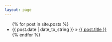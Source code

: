 ```yaml
---
layout: page
---
```


<ul class="posts">
  {% for post in site.posts %}
  <li><span>{{ post.date | date_to_string }}</span> &raquo; <a href="./{{ post.url }}">{{ post.title }}</a></li>
  {% endfor %}
</ul>
